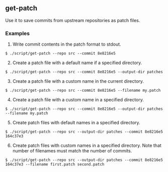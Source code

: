 ## get-patch

Use it to save commits from upstream repositories as patch files.

### Examples

1. Write commit contents in the patch format to stdout.
```
$ ./script/get-patch --repo src --commit 8e8216e5
```

2. Create a patch file with a default name if a specified directory.
```
$ ./script/get-patch --repo src --commit 8e8216e5 --output-dir patches
```

3. Create a patch file with a custom name in the current directory.
```
$ ./script/get-patch --repo src --commit 8e8216e5 --filename my.patch
```

4. Create a patch file with a custom name in a specified directory.
```
$ ./script/get-patch --repo src --commit 8e8216e5 --output-dir patches --filename my.patch
```

5. Create patch files with default names in a specified directory.
```
$ ./script/get-patch --repo src --output-dir patches --commit 8e8216e5 164c37e3
```

6. Create patch files with custom names in a specified directory.
Note that number of filenames must match the number of commits.
```
$ ./script/get-patch --repo src --output-dir patches --commit 8e8216e5 164c37e3 --filename first.patch second.patch
```
